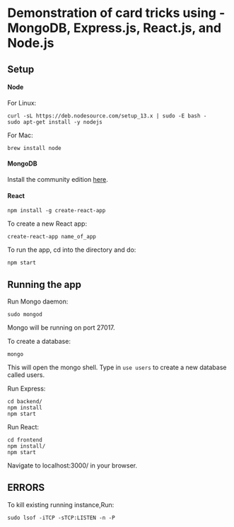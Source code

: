 # Demonstration of card tricks using - MongoDB, Express.js, React.js, and Node.js

## Setup

#### Node

For Linux:
```
curl -sL https://deb.nodesource.com/setup_13.x | sudo -E bash -
sudo apt-get install -y nodejs
```

For Mac:
```
brew install node
```

#### MongoDB

Install the community edition [here](https://docs.mongodb.com/manual/installation/#mongodb-community-edition-installation-tutorials).

#### React

```
npm install -g create-react-app
```

To create a new React app:
```
create-react-app name_of_app
```

To run the app, cd into the directory and do:
```
npm start
```

## Running the app

Run Mongo daemon:
```
sudo mongod
```
Mongo will be running on port 27017.

To create a database:
```
mongo
``` 
This will open the mongo shell. Type in ```use users``` to create a new database called users.

Run Express:
```
cd backend/
npm install
npm start
```

Run React:
```
cd frontend
npm install/
npm start
```
Navigate to localhost:3000/ in your browser.

## ERRORS

To kill existing running instance,Run:
```
sudo lsof -iTCP -sTCP:LISTEN -n -P

```
